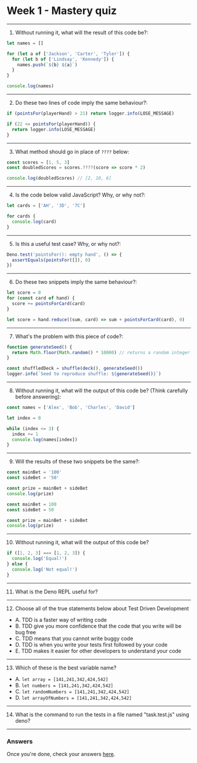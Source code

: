 # Week 1 - Mastery quiz

<hr>

1. Without running it, what will the result of this code be?:

```js
let names = []

for (let a of ['Jackson', 'Carter', 'Tyler']) {
  for (let b of ['Lindsay', 'Kennedy']) {
    names.push(`${b} ${a}`)
  }
}

console.log(names)
```

<hr>

2. Do these two lines of code imply the same behaviour?:

```js
if (pointsFor(playerHand) > 21) return logger.info(LOSE_MESSAGE)
```

```js
if (22 <= pointsFor(playerHand)) {
  return logger.info(LOSE_MESSAGE)
}
```

<hr>

3. What method should go in place of `????` below:

```js
const scores = [1, 5, 3]
const doubledScores = scores.????(score => score * 2)

console.log(doubledScores) // [2, 10, 6]
```

<hr>

4. Is the code below valid JavaScript? Why, or why not?:

```js
let cards = ['AH', '3D', '7C']

for cards {
  console.log(card)
}
```

<hr>

5. Is this a useful test case? Why, or why not?:

```js
Deno.test('pointsFor(): empty hand', () => {
  assertEquals(pointsFor([]), 0)
})
```

<hr>

6. Do these two snippets imply the same behaviour?:

```js
let score = 0
for (const card of hand) {
  score += pointsForCard(card)
}
```

```js
let score = hand.reduce((sum, card) => sum + pointsForCard(card), 0)
```

<hr>

7. What's the problem with this piece of code?:

```js
function generateSeed() {
  return Math.floor(Math.random() * 10000) // returns a random integer from 0 to 9999
}

const shuffledDeck = shuffle(deck(), generateSeed())
logger.info(`Seed to reproduce shuffle: ${generateSeed()}`)
```

<hr>

8. Without running it, what will the output of this code be? (Think carefully before answering):

```js
const names = ['Alex', 'Bob', 'Charles', 'David']

let index = 0

while (index <= 3) {
  index += 1
  console.log(names[index])
}
```

<hr>

9. Will the results of these two snippets be the same?:

```js
const mainBet = '100'
const sideBet = '50'

const prize = mainBet + sideBet
console.log(prize)
```

```js
const mainBet = 100
const sideBet = 50

const prize = mainBet + sideBet
console.log(prize)
```

<hr>

10. Without running it, what will the output of this code be?

```js
if ([1, 2, 3] === [1, 2, 3]) {
  console.log('Equal!')
} else {
  console.log('Not equal!')
}
```

<hr>

11. What is the Deno REPL useful for?

<hr>

12. Choose all of the true statements below about Test Driven Development

- A. TDD is a faster way of writing code
- B. TDD give you more confidence that the code that you write will be bug free
- C. TDD means that you cannot write buggy code
- D. TDD is when you write your tests first followed by your code
- E. TDD makes it easier for other developers to understand your code

<hr>

13. Which of these is the best variable name?

- A. `let array = [141,241,342,424,542]`
- B. `let numbers = [141,241,342,424,542]`
- C. `let randomNumbers = [141,241,342,424,542]`
- D. `let arrayOfNumbers = [141,241,342,424,542]`

<hr>

14. What is the command to run the tests in a file named "task.test.js" using deno?

<hr>

### Answers

Once you're done, check your answers [here](quiz_answers.md).
